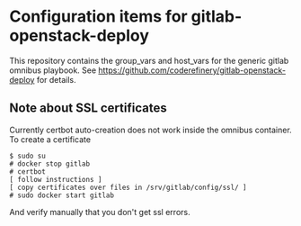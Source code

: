 # Configuration items for gitlab-openstack-deploy

This repository contains the group_vars and host_vars for the generic gitlab
omnibus playbook. See https://github.com/coderefinery/gitlab-openstack-deploy for
details.

## Note about SSL certificates

Currently certbot auto-creation does not work inside the omnibus container. To
create a certificate

```
$ sudo su
# docker stop gitlab
# certbot
[ follow instructions ]
[ copy certificates over files in /srv/gitlab/config/ssl/ ]
# sudo docker start gitlab
```

And verify manually that you don't get ssl errors.
